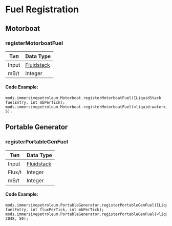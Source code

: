 # Fuel Registration

## Motorboat

### registerMotorboatFuel

| Тип   | Data Type                                    |
| ----- | -------------------------------------------- |
| Input | [Fluidstack](/Vanilla/Liquids/ILiquidStack/) |
| mB/t  | Integer                                      |

#### Code Example:

```zenscript
mods.immersivepetroleum.Motorboat.registerMotorboatFuel(ILiquidStack fuelEntry, int mbPerTick);
mods.immersivepetroleum.Motorboat.registerMotorboatFuel(<liquid:water>, 5);
```

## Portable Generator

### registerPortableGenFuel

| Тип    | Data Type                                    |
| ------ | -------------------------------------------- |
| Input  | [Fluidstack](/Vanilla/Liquids/ILiquidStack/) |
| Flux/t | Integer                                      |
| mB/t   | Integer                                      |

#### Code Example:

```zenscript
mods.immersivepetroleum.PortableGenerator.registerPortableGenFuel(ILiquidStack fuelEntry, int fluxPerTick, int mbPerTick);
mods.immersivepetroleum.PortableGenerator.registerPortableGenFuel(<liquid:water>, 2048, 50);
```